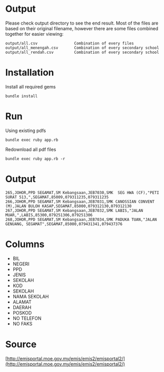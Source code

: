 # Output

Please check output directory to see the end result. Most of the files are based
on their original filename, however there are some files combined together for
easier viewing:

```
output/all.csv                Combination of every files
output/all_menengah.csv       Combination of every secondary school
output/all_rendah.csv         Combination of every secondary school
```

# Installation

Install all required gems

```
bundle install
```

# Run

Using existing pdfs

```
bundle exec ruby app.rb
```

Redownload all pdf files

```
bundle exec ruby app.rb -r
```

# Output

```
265,JOHOR,PPD SEGAMAT,SM Kebangsaan,JEB7030,SMK  SEG HWA (CF),"PETI SURAT 513,",SEGAMAT,85009,079311235,079311235
266,JOHOR,PPD SEGAMAT,SM Kebangsaan,JEB7031,SMK CANOSSIAN CONVENT (M),JALAN BULOH KASAP,SEGAMAT,85000,079312130,079312130
267,JOHOR,PPD SEGAMAT,SM Kebangsaan,JEB7032,SMK LABIS,"JALAN MUAR,",LABIS,85300,079251306,079251306
268,JOHOR,PPD SEGAMAT,SM Kebangsaan,JEB7034,SMK PADUKA TUAN,"JALAN GENUANG, SEGAMAT",SEGAMAT,85000,079431341,079437376
```
# Columns

* BIL
* NEGERI
* PPD
* JENIS
* SEKOLAH
* KOD
* SEKOLAH
* NAMA SEKOLAH
* ALAMAT
* DAERAH
* POSKOD
* NO TELEFON
* NO FAKS

# Source

[http://emisportal.moe.gov.my/emis/emis2/emisportal2/](http://emisportal.moe.gov.my/emis/emis2/emisportal2/)
